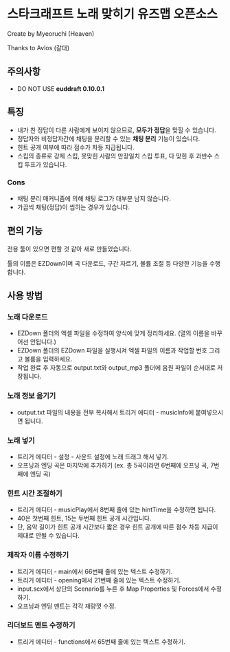 # 스타크래프트 노래 맞히기 유즈맵 오픈소스

Create by Myeoruchi (Heaven)

Thanks to Avlos (갈대)

## 주의사항
- DO NOT USE **euddraft 0.10.0.1**

## 특징
- 내가 친 정답이 다른 사람에게 보이지 않으므로, **모두가 정답**을 맞힐 수 있습니다.
- 정답자와 비정답자간에 채팅을 분리할 수 있는 **채팅 분리** 기능이 있습니다.
- 힌트 공개 여부에 따라 점수가 차등 지급됩니다.
- 스킵의 종류로 강제 스킵, 못맞힌 사람의 만장일치 스킵 투표, 다 맞힌 후 과반수 스킵 투표가 있습니다.

### Cons
- 채팅 분리 매커니즘에 의해 채팅 로그가 대부분 남지 않습니다.
- 가끔씩 채팅(정답)이 씹히는 경우가 있습니다.

## 편의 기능
전용 툴이 있으면 편할 것 같아 새로 만들었습니다.

툴의 이름은 EZDown이며 곡 다운로드, 구간 자르기, 볼륨 조절 등 다양한 기능을 수행합니다.

## 사용 방법

### 노래 다운로드
- EZDown 폴더의 엑셀 파일을 수정하여 양식에 맞게 정리하세요. (열의 이름을 바꾸어선 안됩니다.)
- EZDown 폴더의 EZDown 파일을 실행시켜 엑셀 파일의 이름과 작업할 번호 그리고 볼륨을 입력하세요.
- 작업 완료 후 자동으로 output.txt와 output_mp3 폴더에 음원 파일이 순서대로 저장됩니다.

### 노래 정보 옮기기
- output.txt 파일의 내용을 전부 복사해서 트리거 에디터 - musicInfo에 붙여넣으시면 됩니다.

### 노래 넣기
- 트리거 에디터 - 설정 - 사운드 설정에 노래 드래그 해서 넣기.
- 오프닝과 엔딩 곡은 마지막에 추가하기 (ex. 총 5곡이라면 6번째에 오프닝 곡, 7번째에 엔딩 곡)

### 힌트 시간 조절하기
- 트리거 에디터 - musicPlay에서 8번째 줄에 있는 hintTime을 수정하면 됩니다.
- 40은 첫번째 힌트, 15는 두번째 힌트 공개 시간입니다.
- 단, 음악 길이가 힌트 공개 시간보다 짧은 경우 힌트 공개에 따른 점수 차등 지급이 제대로 안될 수 있습니다.

### 제작자 이름 수정하기
- 트리거 에디터 - main에서 66번째 줄에 있는 텍스트 수정하기.
- 트리거 에디터 - opening에서 21번째 줄에 있는 텍스트 수정하기.
- input.scx에서 상단의 Scenario를 누른 후 Map Properties 및 Forces에서 수정하기.
- 오프닝과 엔딩 멘트는 각각 재량껏 수정.

### 리더보드 멘트 수정하기
- 트리거 에디터 - functions에서 65번째 줄에 있는 텍스트 수정하기.